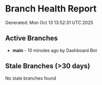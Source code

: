 # Branch Health Report
Generated: Mon Oct 13 13:52:31 UTC 2025

## Active Branches
- **main** - 10 minutes ago by Dashboard Bot

## Stale Branches (>30 days)
No stale branches found
